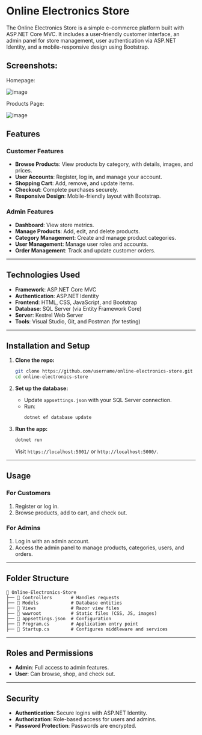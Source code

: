 # Online Electronics Store

The Online Electronics Store is a simple e-commerce platform built with ASP.NET Core MVC. It includes a user-friendly customer interface, an admin panel for store management, user authentication via ASP.NET Identity, and a mobile-responsive design using Bootstrap.

## Screenshots:


Homepage:


![image](https://github.com/user-attachments/assets/b57d5984-bc36-48af-af6b-f828307b723f)


Products Page:


![image](https://github.com/user-attachments/assets/f9c545ba-2166-4097-b97c-3ff65a5140b0)


## Features

### **Customer Features**
- **Browse Products**: View products by category, with details, images, and prices.
- **User Accounts**: Register, log in, and manage your account.
- **Shopping Cart**: Add, remove, and update items.
- **Checkout**: Complete purchases securely.
- **Responsive Design**: Mobile-friendly layout with Bootstrap.

### **Admin Features**
- **Dashboard**: View store metrics.
- **Manage Products**: Add, edit, and delete products.
- **Category Management**: Create and manage product categories.
- **User Management**: Manage user roles and accounts.
- **Order Management**: Track and update customer orders.

---

## **Technologies Used**
- **Framework**: ASP.NET Core MVC
- **Authentication**: ASP.NET Identity
- **Frontend**: HTML, CSS, JavaScript, and Bootstrap
- **Database**: SQL Server (via Entity Framework Core)
- **Server**: Kestrel Web Server
- **Tools**: Visual Studio, Git, and Postman (for testing)

---

## **Installation and Setup**

1. **Clone the repo:**
   ```bash
   git clone https://github.com/username/online-electronics-store.git
   cd online-electronics-store
   ```

2. **Set up the database:**
   - Update `appsettings.json` with your SQL Server connection.
   - Run:
     ```bash
     dotnet ef database update
     ```

3. **Run the app:**
   ```bash
   dotnet run
   ```
   Visit `https://localhost:5001/` or `http://localhost:5000/`.

---

## **Usage**

### **For Customers**
1. Register or log in.
2. Browse products, add to cart, and check out.

### **For Admins**
1. Log in with an admin account.
2. Access the admin panel to manage products, categories, users, and orders.

---

## **Folder Structure**
```
📁 Online-Electronics-Store
├── 📁 Controllers       # Handles requests
├── 📁 Models            # Database entities
├── 📁 Views             # Razor view files
├── 📁 wwwroot           # Static files (CSS, JS, images)
├── 📄 appsettings.json  # Configuration
├── 📄 Program.cs        # Application entry point
├── 📄 Startup.cs        # Configures middleware and services
```

---

## **Roles and Permissions**
- **Admin**: Full access to admin features.
- **User**: Can browse, shop, and check out.

---

## **Security**
- **Authentication**: Secure logins with ASP.NET Identity.
- **Authorization**: Role-based access for users and admins.
- **Password Protection**: Passwords are encrypted.



